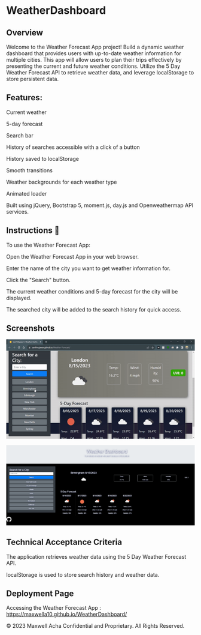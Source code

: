 # WeatherDashboard

## Overview 
Welcome to the Weather Forecast App project!  Build a dynamic weather dashboard that provides users with up-to-date weather information for multiple cities. This app will allow users to plan their trips effectively by presenting the current and future weather conditions. Utilize the 5 Day Weather Forecast API to retrieve weather data, and leverage localStorage to store persistent data.


## Features:

 Current weather
 
 5-day forecast
 
 Search bar
 
 History of searches accessible with a click of a button
 
 History saved to localStorage
 
 Smooth transitions
 
 Weather backgrounds for each weather type
 
 Animated loader
 
Built using jQuery, Bootstrap 5, moment.js, day.js and Openweathermap API services.


## Instructions 📝
To use the Weather Forecast App:

Open the Weather Forecast App in your web browser. 

Enter the name of the city you want to get weather information for.

Click the "Search" button.

The current weather conditions and 5-day forecast for the city will be displayed.

The searched city will be added to the search history for quick access.


## Screenshots 

![](./assets/images/demo.gif)


![](Weather%20Dashboard.png)


## Technical Acceptance Criteria 

The application retrieves weather data using the 5 Day Weather Forecast API.

localStorage is used to store search history and weather data.

## Deployment Page

Accessing the Weather Forecast App : https://maxwella10.github.io/WeatherDashboard/


© 2023 Maxwell Acha Confidential and Proprietary. All Rights Reserved.
